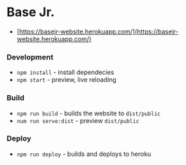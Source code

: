 # Base Jr.
  - [https://basejr-website.herokuapp.com/](https://basejr-website.herokuapp.com/)

### Development
  - `npm install` - install dependecies
  - `npm start` - preview, live reloading
  
### Build
  - `npm run build` - builds the website to `dist/public`
  - `num run serve:dist` - preview `dist/public`

### Deploy
  - `npm run deploy` - builds and deploys to heroku
